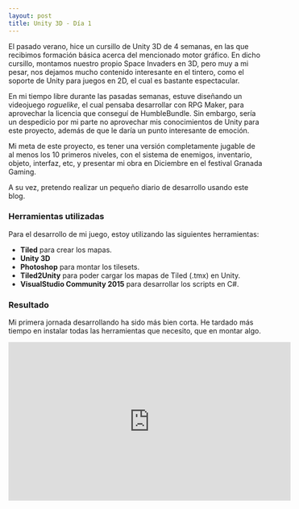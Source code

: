 ```yaml
---
layout: post 
title: Unity 3D - Día 1
---
```


El pasado verano, hice un cursillo de Unity 3D de 4 semanas, en las que recibimos formación básica acerca del mencionado motor gráfico.
En dicho cursillo, montamos nuestro propio Space Invaders en 3D, pero muy a mi pesar, nos dejamos mucho contenido interesante en el tintero,
como el soporte de Unity para juegos en 2D, el cual es bastante espectacular.

En mi tiempo libre durante las pasadas semanas, estuve diseñando un videojuego *roguelike*, el cual pensaba desarrollar con RPG Maker,
para aprovechar la licencia que conseguí de HumbleBundle. Sin embargo, sería un despedicio por mi parte no aprovechar mis conocimientos
de Unity para este proyecto, además de que le daría un punto interesante de emoción.

Mi meta de este proyecto, es tener una versión completamente jugable de al menos los 10 primeros niveles, con el sistema de enemigos,
inventario, objeto, interfaz, etc, y presentar mi obra en Diciembre en el festival Granada Gaming.

A su vez, pretendo realizar un pequeño diario de desarrollo usando este blog.

### Herramientas utilizadas

Para el desarrollo de mi juego, estoy utilizando las siguientes herramientas:

* **Tiled** para crear los mapas.
* **Unity 3D**
* **Photoshop** para montar los tilesets.
* **Tiled2Unity** para poder cargar los mapas de Tiled (.tmx) en Unity.
* **VisualStudio Community 2015** para desarrollar los scripts en C#.

### Resultado

Mi primera jornada desarrollando ha sido más bien corta. He tardado más tiempo en instalar todas las herramientas que necesito,
que en montar algo.

<iframe width="560" height="315" src="https://www.youtube.com/embed/dXbdUWdKXYE" frameborder="0" allowfullscreen></iframe>
